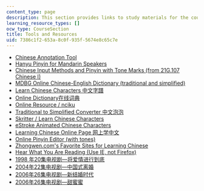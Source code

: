 ```yaml
---
content_type: page
description: This section provides links to study materials for the course.
learning_resource_types: []
ocw_type: CourseSection
title: Tools and Resources
uid: 7386c1f2-653a-8c0f-935f-5674e8c65c7e
---
```


*   [Chinese Annotation Tool](http://www.chinese-tools.com/tools/annotation.html)
*   [Hanyu Pinyin for Mandarin Speakers  
    ](http://web.mit.edu/jinzhang/www/pinyin/)
*   [Chinese Input Methods and Pinyin with Tone Marks (from 21G.107 Chinese I)](/courses/21g-107-chinese-i-streamlined-fall-2014/pages/tools-and-resources/chinese-input-methods-and-pinyin-with-tone-marks)
*   [MDBG Online Chinese-English Dictionary (traditional and simplified)](http://www.mdbg.net/chindict/chindict.php)
*   [Learn Chinese Characters 中文字譜  
    ](http://www.zhongwen.com/)
*   [Online Dictionary在线词典](http://dict.cn/)
*   [Online Resource / nciku](http://www.nciku.com/)
*   [Traditional to Simplified Converter 中文泡泡](http://www.popupchinese.com/tools/adso)
*   [Skritter / Learn Chinese Characters](http://www.skritter.com/)
*   [eStroke Animated Chinese Characters](http://www.eon.com.hk/estroke/download.html)
*   [Learning Chinese Online Page 网上学中文](http://learningchineseonline.net/)
*   [Online Pinyin Editor (with tones)  
    ](http://www.chinese-tools.com/tools/pinyin-editor.html)
*   [Zhongwen.com's Favorite Sites for Learning Chinese](http://zhongwen.com/m/coollink.htm)
*   [Hear What You Are Reading (Use IE, not Firefox)  
    ](http://stellar.mit.edu/S/course/21F/fa09/21F.107-21F.157/courseMaterial/topics/topic20/resource/%5biFLYTEK%5dUser's_Guide_for_ListentoThis-en-us/%5biFLYTEK%5dUser's_Guide_for_ListentoThis-en-us.pdf)
*   [1998 年20集电视剧—将爱情进行到底](http://v.youku.com/v_show/id_XMTE0NDQ3NDYw.html?from=y1.2-2.4.1)
*   [2004年22集电视剧—中国式离婚  
    ](http://www.tudou.com/listplay/LPw6dUepBaw.html)
*   [2006年26集电视剧—新结婚时代](http://www.tudou.com/listplay/8ZMUYl8iI6o.html)
*   [2006年26集电视剧—甜蜜蜜](http://www.tudou.com/albumplay/mUmj2TYDUeQ/zYPmcL3Jhcs.html)
